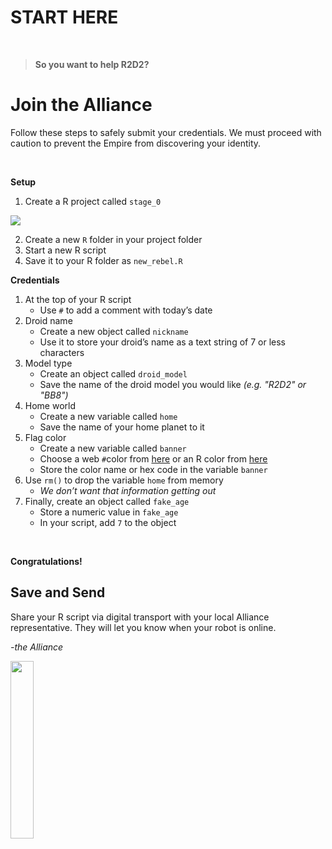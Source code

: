 START HERE
================

<br>

> **So you want to help R2D2?**

# Join the Alliance

Follow these steps to safely submit your credentials. We must proceed
with caution to prevent the Empire from discovering your identity.

<br>

**Setup**

1.  Create a R project called `stage_0`

![](https://d33wubrfki0l68.cloudfront.net/0fa791e2621be297cb9c5cac0b2802223e3d7714/57d89/screenshots/rstudio-project-2.png)

2.  Create a new `R` folder in your project folder
3.  Start a new R script
4.  Save it to your R folder as `new_rebel.R`

**Credentials**

1.  At the top of your R script
      - Use `#` to add a comment with today’s date
2.  Droid name
      - Create a new object called `nickname`
      - Use it to store your droid’s name as a text string of 7 or less
        characters
3.  Model type
      - Create an object called `droid_model`
      - Save the name of the droid model you would like *(e.g. "R2D2" or "BB8")*
4.  Home world
      - Create a new variable called `home`
      - Save the name of your home planet to it
5.  Flag color
      - Create a new variable called `banner`
      - Choose a web `#`color from [here](https://htmlcolorcodes.com/) or an R color from [here](https://www.r-graph-gallery.com/42-colors-names.html)
      - Store the color name or hex code in the variable `banner`
6.  Use `rm()` to drop the variable `home` from memory
      - *We don’t want that information getting out*
7.  Finally, create an object called `fake_age`
      - Store a numeric value in `fake_age`
      - In your script, add `7` to the object

<br>

**Congratulations!**

## Save and Send

Share your R script via digital transport with your local Alliance
representative. They will let you know when your robot is online.

*-the Alliance*

<img src="https://upload.wikimedia.org/wikipedia/commons/thumb/2/2a/Rebel_Alliance_logo.svg/1200px-Rebel_Alliance_logo.svg.png" width="27%">
